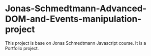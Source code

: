 # Jonas-Schmedtmann-Advanced-DOM-and-Events-manipulation-project
This project is base on Jonas Schmedtmann Javascript course.
It is a Portfolio project.
